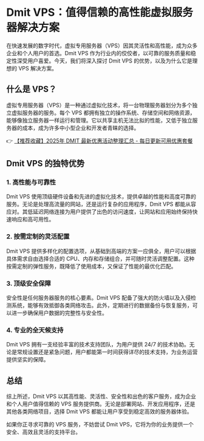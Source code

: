 # Dmit VPS：值得信赖的高性能虚拟服务器解决方案

在快速发展的数字时代，虚拟专用服务器（VPS）因其灵活性和高性能，成为众多企业和个人用户的首选。Dmit VPS 作为行业内的佼佼者，以可靠的服务质量和稳定性深受用户喜爱。今天，我们将深入探讨 Dmit VPS 的优势，以及为什么它是理想的 VPS 解决方案。

## 什么是 VPS？

虚拟专用服务器（VPS）是一种通过虚拟化技术，将一台物理服务器划分为多个独立虚拟服务器的服务。每个 VPS 都拥有独立的操作系统、存储空间和网络资源，能够像独立服务器一样运行和管理。它以共享主机无法比拟的性能，又低于独立服务器的成本，成为许多中小型企业和开发者青睐的选择。

👉 [【推荐收藏】2025年 DMIT 最新优惠活动整理汇总 - 每日更新可用优惠套餐](https://bit.ly/dmit_coupon)

## Dmit VPS 的独特优势

### 1. 高性能与可靠性

Dmit VPS 使用顶级硬件设备和先进的虚拟化技术，提供卓越的性能和高度可靠的服务。无论是处理高流量的网站，还是运行复杂的应用程序，Dmit VPS 都能从容应对。其低延迟网络连接为用户提供了出色的访问速度，让网站和应用始终保持快速响应和高可用性。

### 2. 按需定制的灵活配置

Dmit VPS 提供多样化的配置选项，从基础到高端的方案一应俱全，用户可以根据具体需求自由选择合适的 CPU、内存和存储组合，并可随时灵活调整配置。这种按需定制的弹性服务，既降低了使用成本，又保证了性能的最优化匹配。

### 3. 顶级安全保障

安全性是任何服务器服务的核心要素。Dmit VPS 配备了强大的防火墙以及入侵检测系统，能够有效抵御各类网络攻击。此外，定期进行的数据备份与恢复服务，可以进一步确保用户数据的完整性与安全性。

### 4. 专业的全天候支持

Dmit VPS 拥有一支经验丰富的技术支持团队，为用户提供 24/7 的技术协助。无论是常规设置还是紧急问题，用户都能第一时间获得详尽的技术支持，为业务运营提供坚实的保障。

## 总结

综上所述，Dmit VPS 以其高性能、灵活性、安全性和出色的客户服务，成为企业和个人用户值得信赖的 VPS 服务提供商。无论是部署网站、开发应用程序，还是其他各类网络项目，选择 Dmit VPS 都能让用户享受到稳定高效的服务器体验。

如果你正寻求可靠的 VPS 服务，不妨尝试 Dmit VPS，它将为你的业务提供一个安全、高效且灵活的支持平台。